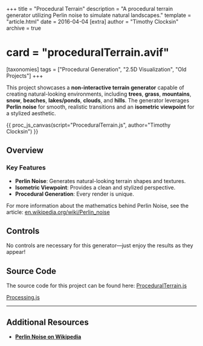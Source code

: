 +++
title = "Procedural Terrain"
description = "A procedural terrain generator utilizing Perlin noise to simulate natural landscapes."
template = "article.html"
date = 2016-04-04
[extra]
author = "Timothy Clocksin"
archive = true
# card = "proceduralTerrain.avif"  
[taxonomies]
tags = ["Procedural Generation",  "2.5D Visualization", "Old Projects"]
+++

This project showcases a **non-interactive terrain generator** capable of creating natural-looking environments, including **trees**, **grass**, **mountains**, **snow**, **beaches**, **lakes/ponds**, **clouds**, and **hills**. The generator leverages **Perlin noise** for smooth, realistic transitions and an **isometric viewpoint** for a stylized aesthetic.

{{ proc_js_canvas(script="ProceduralTerrain.js", author="Timothy Clocksin") }}

## Overview

### Key Features

- **Perlin Noise**: Generates natural-looking terrain shapes and textures.
- **Isometric Viewpoint**: Provides a clean and stylized perspective.
- **Procedural Generation**: Every render is unique.

For more information about the mathematics behind Perlin Noise, see the article:
[en.wikipedia.org/wiki/Perlin_noise](https://en.wikipedia.org/wiki/Perlin_noise)

## Controls

No controls are necessary for this generator—just enjoy the results as they appear!

## Source Code

The source code for this project can be found here:
[ProceduralTerrain.js](ProceduralTerrain.js)

[Processing.js](http://processingjs.org/)

---

## Additional Resources

- **[Perlin Noise on Wikipedia](https://en.wikipedia.org/wiki/Perlin_noise)**
